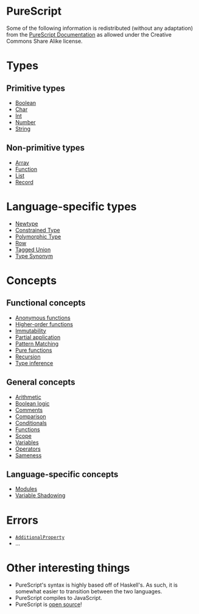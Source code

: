# PureScript
Some of the following information is redistributed (without any adaptation) from the [PureScript Documentation](https://github.com/purescript/documentation) as allowed under the Creative Commons Share Alike license.

# Types

## Primitive types
- [Boolean][type-boolean]
- [Char][type-char]
- [Int][type-int]
- [Number][type-number]
- [String][type-string]

## Non-primitive types
- [Array][type-array]
- [Function][type-function]
- [List][type-list]
- [Record][type-record]

# Language-specific types
- [Newtype][type-newtype]
- [Constrained Type][type-constrained]
- [Polymorphic Type][type-polymorphic]
- [Row][type-row]
- [Tagged Union][type-tagged-union]
- [Type Synonym][type-synonym]

[type-string]: ../../../reference/types/string.md
[type-char]: ../../../reference/types/char.md
[type-int]: ../../../reference/types/integer.md
[type-number]: ../../../reference/types/number.md
[type-boolean]: ../../../reference/types/boolean.md
[type-array]: ../../../reference/types/array.md
[type-list]: ../../../reference/types/list.md
[type-record]: ../../../reference/types/record.md
[type-function]: ../../../reference/types/function.md
[type-tagged-union]: purescript-concepts/types/tagged_union.md
[type-newtype]: purescript-concepts/types/newtype.md
[type-polymorphic]: purescript-concepts/types/polymorphic.md
[type-constrained]: purescript-concepts/types/constrained.md
[type-synonym]: purescript-concepts/types/type_synonym.md
[type-row]: purescript-concepts/types/row.md

# Concepts

## Functional concepts
- [Anonymous functions][concept-anonymous-functions]
- [Higher-order functions][concept-higher-order-functions]
- [Immutability][concept-immutability]
- [Partial application][concept-partial-application]
- [Pattern Matching][concept-pattern-matching]
- [Pure functions][concept-pure-functions]
- [Recursion][concept-recursion]
- [Type inference][concept-type-inference]

## General concepts
- [Arithmetic][concept-arithmetic]
- [Boolean logic][concept-boolean-logic]
- [Comments][concept-comments]
- [Comparison][concept-comparison]
- [Conditionals][concept-conditionals]
- [Functions][concept-functions]
- [Scope][concept-scope]
- [Variables][concept-variables]
- [Operators][concept-operators]
- [Sameness][concept-sameness]

## Language-specific concepts
- [Modules][concept-modules]
- [Variable Shadowing][concept-variable-shadowing]

# Errors
- [`AdditionalProperty`][error-additional-property]
- ...

[error-additional-property]: purescript-concepts/errors/AdditionalProperty.md

# Other interesting things
- PureScript's syntax is highly based off of Haskell's. As such, it is somewhat easier to transition between the two languages.
- PureScript compiles to JavaScript.
- PureScript is [open source](https://github.com/purescript)!

[concept-operators]: ../../../reference/concepts/operators.md
[concept-comparison]: ../../../reference/concepts/comparisons.md
[concept-modules]: purescript-concepts/other/modules.md
[concept-pattern-matching]: ../../../reference/concepts/pattern_matching.md
[concept-variables]: ../../../reference/concepts/variables.md
[concept-scope]: ../../../reference/concepts/scope.md
[concept-functions]: ../../../reference/concepts/functions.md
[concept-conditionals]: ../../../reference/concepts/conditionals.md
[concept-comments]: ../../../reference/concepts/comments.md
[concept-boolean-logic]: ../../../reference/concepts/boolean_logic.md
[concept-arithmetic]: ../../../reference/concepts/arithmetic.md
[concept-recursion]: ../../../reference/concepts/recursion.md
[concept-higher-order-functions]: ../../../reference/concepts/higher_order_functions.md
[concept-immutability]: ../../../reference/concepts/immutability.md
[concept-partial-application]: ../../../reference/concepts/partial_application.md
[concept-pure-functions]: ../../../reference/concepts/pure_functions.md
[concept-anonymous-functions]: ../../../reference/concepts/anonymous_functions.md
[concept-type-inference]: ../../../reference/concepts/type_inference.md
[concept-sameness]: ../../../reference/concepts/sameness.md
[concept-variable-shadowing]: ../../../reference/concepts/variable_shadowing.md
